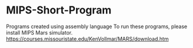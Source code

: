 # MIPS-Short-Program
Programs created using assembly language 
To run these programs, please install MIPS Mars simulator. 
https://courses.missouristate.edu/KenVollmar/MARS/download.htm
